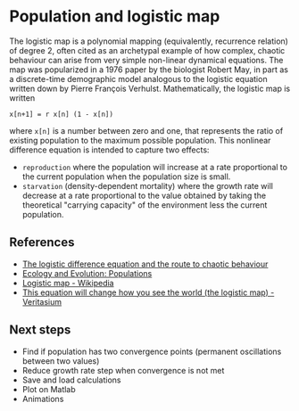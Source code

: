 # Population and logistic map
The logistic map is a polynomial mapping (equivalently, recurrence relation) of degree 2, often cited as an archetypal example of how complex, chaotic behaviour can arise from very simple non-linear dynamical equations. The map was popularized in a 1976 paper by the biologist Robert May, in part as a discrete-time demographic model analogous to the logistic equation written down by Pierre François Verhulst. Mathematically, the logistic map is written

`x[n+1] = r x[n] (1 - x[n])`

where `x[n]` is a number between zero and one, that represents the ratio of existing population to the maximum possible population. This nonlinear difference equation is intended to capture two effects:

* `reproduction` where the population will increase at a rate proportional to the current population when the population size is small.
* `starvation` (density-dependent mortality) where the growth rate will decrease at a rate proportional to the value obtained by taking the theoretical "carrying capacity" of the environment less the current population.

## References
* [The logistic difference equation and the route to chaotic behaviour](https://ethz.ch/content/dam/ethz/special-interest/usys/ibz/theoreticalbiology/education/learningmaterials/701-1424-00L/lde.pdf)
* [Ecology and Evolution: Populations](https://ethz.ch/content/dam/ethz/special-interest/usys/ibz/theoreticalbiology/education/learningmaterials/701-1424-00L/lecture-script-eep_2011.pdf)
* [Logistic map - Wikipedia](https://en.wikipedia.org/wiki/Logistic_map)
* [This equation will change how you see the world (the logistic map) - Veritasium](https://www.youtube.com/watch?v=ovJcsL7vyrk&ab_channel=Veritasium)

## Next steps
* Find if population has two convergence points (permanent oscillations between two values)
* Reduce growth rate step when convergence is not met
* Save and load calculations
* Plot on Matlab
* Animations
